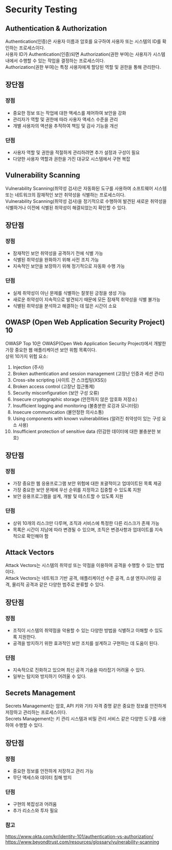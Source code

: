# Security Testing
## Authentication & Authorization
Authentication(인증)은 사용자 이름과 암호를 요구하여 사용자 또는 시스템의 ID를 확인하는 프로세스이다.     
사용자 ID가 Authentication(인증)되면 Authorization(권한 부여)는 사용자가 시스템 내에서 수행할 수 있는 작업을 결정하는 프로세스이다.     
Authorization(권한 부여)는 특정 사용자에게 할당된 역할 및 권한을 통해 관리한다.
 
## 장단점
### 장점
* 중요한 정보 또는 작업에 대한 액세스를 제어하여 보안을 강화
* 관리자가 역할 및 권한에 따라 사용자 액세스 수준을 관리
* 개별 사용자의 액션을 추적하여 책임 및 감사 기능을 개선
### 단점
* 사용자 역할 및 권한을 적절하게 관리하려면 추가 설정과 구성이 필요
* 다양한 사용자 역할과 권한을 가진 대규모 시스템에서 구현 복잡

## Vulnerability Scanning
Vulnerability Scanning(취약성 검사)은 자동화된 도구를 사용하여 소프트웨어 시스템 또는 네트워크의 잠재적인 보안 취약성을 식별하는 프로세스이다.    
Vulnerability Scanning(취약성 검사)을 정기적으로 수행하여 발견된 새로운 취약성을 식별하거나 이전에 식별된 취약성이 해결되었는지 확인할 수 있다.

## 장단점
### 장점
* 잠재적인 보안 취약성을 공격하기 전에 식별 가능
* 식별된 취약성을 완화하기 위해 사전 조치 가능
* 지속적인 보안을 보장하기 위해 정기적으로 자동화 수행 가능
### 단점
* 실제 취약성이 아닌 문제를 식별하는 잘못된 긍정을 생성 가능
* 새로운 취약성이 지속적으로 발견되기 때문에 모든 잠재적 취약성을 식별 불가능
* 식별된 취약성을 분석하고 해결하는 데 많은 시간이 소요

## OWASP (Open Web Application Security Project) 10 
OWASP Top 10은 OWASP(Open Web Application Security Project)에서 개발한 가장 중요한 웹 애플리케이션 보안 위험 목록이다.    
상위 10가지 위험 요소:
1. Injection (주사)
2. Broken authentication and session management (고장난 인증과 세션 관리)
3. Cross-site scripting (사이트 간 스크립팅(XSS))
4. Broken access control (고장난 접근통제)
5. Security misconfiguration (보안 구성 오류)
6. Insecure cryptographic storage (안전하지 않은 암호화 저장소)
7. Insufficient logging and monitoring (불충분한 로깅과 모니터링)
8. Insecure communication (불안정한 의사소통)
9. Using components with known vulnerabilities (알려진 취약성이 있는 구성 요소 사용)
10. Insufficient protection of sensitive data (민감한 데이터에 대한 불충분한 보호)

## 장단점
### 장점
* 가장 중요한 웹 응용프로그램 보안 위험에 대한 포괄적이고 업데이트된 목록 제공
* 가장 중요한 보안 문제에 우선 순위를 지정하고 집중할 수 있도록 지원
* 보안 응용프로그램을 설계, 개발 및 테스트할 수 있도록 지원

### 단점
* 상위 10개의 리스크만 다루며, 조직과 서비스에 특정한 다른 리스크가 존재 가능
* 목록은 시간이 지남에 따라 변경될 수 있으며, 조직은 변경사항과 업데이트를 지속적으로 확인해야 함

## Attack Vectors
Attack Vectors는 시스템의 취약성 또는 약점을 이용하여 공격을 수행할 수 있는 방법이다.    
Attack Vectors는 네트워크 기반 공격, 애플리케이션 수준 공격, 소셜 엔지니어링 공격, 물리적 공격과 같은 다양한 범주로 분류할 수 있다.

## 장단점
### 장점
* 조직이 시스템의 취약점을 악용할 수 있는 다양한 방법을 식별하고 이해할 수 있도록 지원한다.
* 공격을 방지하기 위한 효과적인 보안 조치를 설계하고 구현하는 데 도움이 된다.

### 단점
* 지속적으로 진화하고 있으며 최신 공격 기술을 따라잡기 어려울 수 있다.
* 일부는 탐지와 방지하기 어려울 수 있다.

## Secrets Management
Secrets Management는 암호, API 키와 기타 자격 증명 같은 중요한 정보를 안전하게 저장하고 관리하는 프로세스이다.    
Secrets Management는 키 관리 시스템과 비밀 관리 서비스 같은 다양한 도구를 사용하여 수행할 수 있다.

## 장단점
### 장점
* 중요한 정보를 안전하게 저장하고 관리 가능
* 무단 액세스와 데이터 침해 방지

### 단점
* 구현의 복잡성과 어려움
* 추가 리소스와 투자 필요


### 참고
https://www.okta.com/kr/identity-101/authentication-vs-authorization/    
https://www.beyondtrust.com/resources/glossary/vulnerability-scanning      



